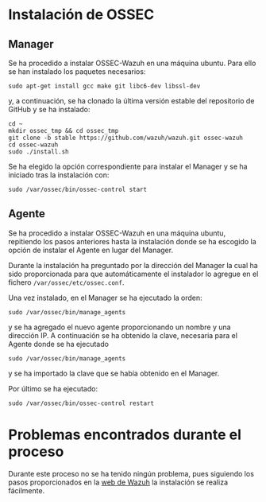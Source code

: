 # Instalación de OSSEC

## Manager

Se ha procedido a instalar OSSEC-Wazuh en una máquina ubuntu. Para ello se han instalado los paquetes necesarios:

```
sudo apt-get install gcc make git libc6-dev libssl-dev
```

y, a continuación, se ha clonado la última versión estable del repositorio de GitHub y se ha instalado:

```
cd ~
mkdir ossec_tmp && cd ossec_tmp
git clone -b stable https://github.com/wazuh/wazuh.git ossec-wazuh
cd ossec-wazuh
sudo ./install.sh
```

Se ha elegido la opción correspondiente para instalar el Manager y se ha iniciado tras la instalación con:

```
sudo /var/ossec/bin/ossec-control start
```

## Agente

Se ha procedido a instalar OSSEC-Wazuh en una máquina ubuntu, repitiendo los pasos anteriores hasta la instalación donde se ha escogido la opción de instalar el Agente en lugar del Manager.

Durante la instalación ha preguntado por la dirección del Manager la cual ha sido proporcionada para que automáticamente el instalador lo agregue en el fichero `/var/ossec/etc/ossec.conf`.

Una vez instalado, en el Manager se ha ejecutado la orden:

```
sudo /var/ossec/bin/manage_agents
```

y se ha agregado el nuevo agente proporcionando un nombre y una dirección IP. A continuación se ha obtenido la clave, necesaria para el Agente donde se ha ejecutado

```
sudo /var/ossec/bin/manage_agents
```

y se ha importado la clave que se había obtenido en el Manager.

Por último se ha ejecutado:

```
sudo /var/ossec/bin/ossec-control restart
```

# Problemas encontrados durante el proceso

Durante este proceso no se ha tenido ningún problema, pues siguiendo los pasos proporcionados en la [web de Wazuh](https://documentation.wazuh.com/1.1/wazuh_installation.html) la instalación se realiza fácilmente.
